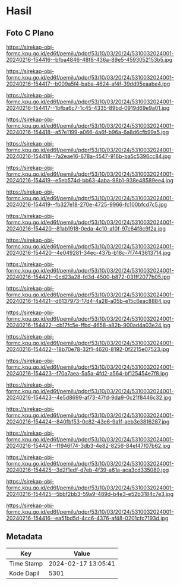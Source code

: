 # Hasil

## Foto C Plano

https://sirekap-obj-formc.kpu.go.id/ed6f/pemilu/pdpr/53/10/03/20/24/5310032024001-20240216-154416--bfba4846-48f8-436a-89e5-4593052153b5.jpg

https://sirekap-obj-formc.kpu.go.id/ed6f/pemilu/pdpr/53/10/03/20/24/5310032024001-20240216-154417--b009a5f4-baba-4624-af4f-39dd95eaabe4.jpg

https://sirekap-obj-formc.kpu.go.id/ed6f/pemilu/pdpr/53/10/03/20/24/5310032024001-20240216-154417--1bfba6c7-1c45-4335-89bd-0919d69e9a01.jpg

https://sirekap-obj-formc.kpu.go.id/ed6f/pemilu/pdpr/53/10/03/20/24/5310032024001-20240216-154418--a57e1199-a066-4a6f-b96a-6a8d6cfb99a5.jpg

https://sirekap-obj-formc.kpu.go.id/ed6f/pemilu/pdpr/53/10/03/20/24/5310032024001-20240216-154418--7a2eae16-678a-4547-916b-ba5c5396cc84.jpg

https://sirekap-obj-formc.kpu.go.id/ed6f/pemilu/pdpr/53/10/03/20/24/5310032024001-20240216-154419--e5eb574d-bb63-4aba-98b1-938e48589ee4.jpg

https://sirekap-obj-formc.kpu.go.id/ed6f/pemilu/pdpr/53/10/03/20/24/5310032024001-20240216-154419--fb327e18-270e-4725-9966-fc100bfcd7c5.jpg

https://sirekap-obj-formc.kpu.go.id/ed6f/pemilu/pdpr/53/10/03/20/24/5310032024001-20240216-154420--81ab1918-0eda-4c10-a10f-97c64f8c9f2a.jpg

https://sirekap-obj-formc.kpu.go.id/ed6f/pemilu/pdpr/53/10/03/20/24/5310032024001-20240216-154420--4e049281-34ec-437b-b18c-7f7443613714.jpg

https://sirekap-obj-formc.kpu.go.id/ed6f/pemilu/pdpr/53/10/03/20/24/5310032024001-20240216-154421--0cd23a28-fd3d-4500-b872-031ff2077b05.jpg

https://sirekap-obj-formc.kpu.go.id/ed6f/pemilu/pdpr/53/10/03/20/24/5310032024001-20240216-154421--d6137973-17d4-4a28-a05b-e15c6eac8884.jpg

https://sirekap-obj-formc.kpu.go.id/ed6f/pemilu/pdpr/53/10/03/20/24/5310032024001-20240216-154422--cb17fc5e-ffbd-4658-a82b-900ad4a03e24.jpg

https://sirekap-obj-formc.kpu.go.id/ed6f/pemilu/pdpr/53/10/03/20/24/5310032024001-20240216-154422--18b70e78-32f1-4620-8192-0f2215e07523.jpg

https://sirekap-obj-formc.kpu.go.id/ed6f/pemilu/pdpr/53/10/03/20/24/5310032024001-20240216-154423--f70a7aea-5a5a-4fd2-a564-bf125454e7f8.jpg

https://sirekap-obj-formc.kpu.go.id/ed6f/pemilu/pdpr/53/10/03/20/24/5310032024001-20240216-154423--4e5d8699-af73-47fd-9da9-0c21f8446c32.jpg

https://sirekap-obj-formc.kpu.go.id/ed6f/pemilu/pdpr/53/10/03/20/24/5310032024001-20240216-154424--840fbf53-0c82-43e6-9a1f-aeb3e3816287.jpg

https://sirekap-obj-formc.kpu.go.id/ed6f/pemilu/pdpr/53/10/03/20/24/5310032024001-20240216-154424--f1946f74-3db3-4e82-8256-84ef47f07b62.jpg

https://sirekap-obj-formc.kpu.go.id/ed6f/pemilu/pdpr/53/10/03/20/24/5310032024001-20240216-154425--3d2f1edf-d7eb-4f39-a61a-aca3cd335080.jpg

https://sirekap-obj-formc.kpu.go.id/ed6f/pemilu/pdpr/53/10/03/20/24/5310032024001-20240216-154425--5bbf2bb3-59a9-489d-b4e3-e52b3184c7e3.jpg

https://sirekap-obj-formc.kpu.go.id/ed6f/pemilu/pdpr/53/10/03/20/24/5310032024001-20240216-154416--ea51bd5d-4cc6-4376-af48-0201cfc7193d.jpg


## Metadata

| Key        | Value               |
| ---------- | ------------------- |
| Time Stamp | 2024-02-17 13:05:41 |
| Kode Dapil | 5301                |




